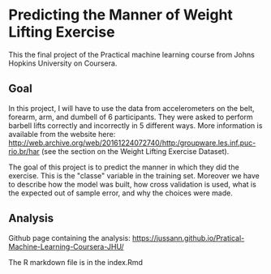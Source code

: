 # Predicting the Manner of Weight Lifting Exercise

This the final project of the Practical machine learning course from Johns Hopkins University on Coursera.

## Goal

In this project, I will have to use the data from accelerometers on the belt, forearm, arm, and dumbell of 6 participants. They were asked to perform barbell lifts correctly and incorrectly in 5 different ways. More information is available from the website here: http://web.archive.org/web/20161224072740/http:/groupware.les.inf.puc-rio.br/har (see the section on the Weight Lifting Exercise Dataset).

The goal of this project is to predict the manner in which they did the exercise. This is the "classe" variable in the training set. Moreover we have to describe how the model was built, how cross validation is used, what is the expected out of sample error, and why the choices were made.  

## Analysis

Github page containing the analysis: https://jussann.github.io/Pratical-Machine-Learning-Coursera-JHU/

The R markdown file is in the index.Rmd
